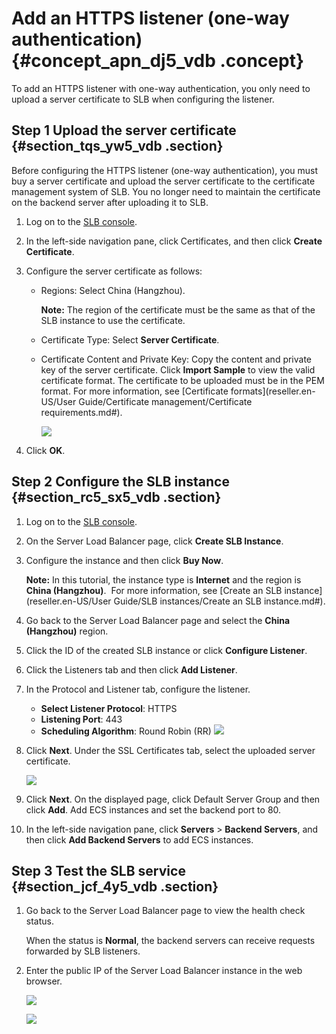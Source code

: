 # Add an HTTPS listener \(one-way authentication\) {#concept_apn_dj5_vdb .concept}

To add an HTTPS listener with one-way authentication, you only need to upload a server certificate to SLB when configuring the listener.

## Step 1 Upload the server certificate {#section_tqs_yw5_vdb .section}

Before configuring the HTTPS listener \(one-way authentication\), you must buy a server certificate and upload the server certificate to the certificate management system of SLB. You no longer need to maintain the certificate on the backend server after uploading it to SLB.

1.  Log on to the [SLB console](https://partners-intl.aliyun.com/login-required#/slb).
2.  In the left-side navigation pane, click Certificates, and then click **Create Certificate**.
3.  Configure the server certificate as follows:
    -   Regions: Select China \(Hangzhou\).

        **Note:** The region of the certificate must be the same as that of the SLB instance to use the certificate.

    -   Certificate Type: Select **Server Certificate**.
    -   Certificate Content and Private Key: Copy the content and private key of the server certificate. Click **Import Sample** to view the valid certificate format. The certificate to be uploaded must be in the PEM format. For more information, see [Certificate formats](reseller.en-US/User Guide/Certificate management/Certificate requirements.md#).

        ![](http://static-aliyun-doc.oss-cn-hangzhou.aliyuncs.com/assets/img/15658/15368412647324_en-US.png)

4.  Click **OK**.

## Step 2 Configure the SLB instance {#section_rc5_sx5_vdb .section}

1.  Log on to the [SLB console](https://partners-intl.aliyun.com/login-required#/slb).
2.  On the Server Load Balancer page, click **Create SLB Instance**.
3.  Configure the instance and then click **Buy Now**.

    **Note:** In this tutorial, the instance type is **Internet** and the region is **China \(Hangzhou\)**.  For more information, see [Create an SLB instance](reseller.en-US/User Guide/SLB instances/Create an SLB instance.md#).

4.  Go back to the Server Load Balancer page and select the **China \(Hangzhou\)** region.
5.  Click the ID of the created SLB instance or click **Configure Listener**.
6.  Click the Listeners tab and then click **Add Listener**.
7.  In the Protocol and Listener tab, configure the listener.

    -   **Select Listener Protocol**: HTTPS
    -   **Listening Port**: 443
    -   **Scheduling Algorithm**: Round Robin \(RR\)
    ![](http://static-aliyun-doc.oss-cn-hangzhou.aliyuncs.com/assets/img/16604/153684126410035_en-US.png)

8.  Click **Next**. Under the SSL Certificates tab, select the uploaded server certificate.

    ![](http://static-aliyun-doc.oss-cn-hangzhou.aliyuncs.com/assets/img/15658/15368412647326_en-US.png)

9.  Click **Next**. On the displayed page, click Default Server Group and then click **Add**. Add ECS instances and set the backend port to 80.
10. In the left-side navigation pane, click **Servers** \> **Backend Servers**, and then click **Add Backend Servers** to add ECS instances.

## Step 3 Test the SLB service {#section_jcf_4y5_vdb .section}

1.  Go back to the Server Load Balancer page to view the health check status.

    When the status is **Normal**, the backend servers can receive requests forwarded by SLB listeners.

2.  Enter the public IP of the Server Load Balancer instance in the web browser.

    ![](http://static-aliyun-doc.oss-cn-hangzhou.aliyuncs.com/assets/img/15658/15368412647447_en-US.png)

    ![](http://static-aliyun-doc.oss-cn-hangzhou.aliyuncs.com/assets/img/15658/15368412647448_en-US.png)


